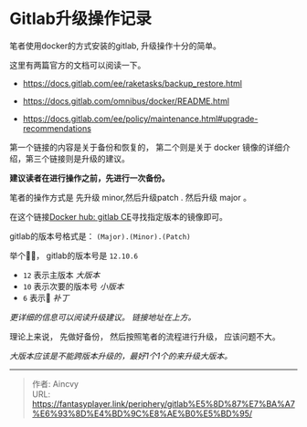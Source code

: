 # Gitlab升级操作记录


笔者使用docker的方式安装的gitlab, 升级操作十分的简单。



这里有两篇官方的文档可以阅读一下。 

- https://docs.gitlab.com/ee/raketasks/backup_restore.html

- https://docs.gitlab.com/omnibus/docker/README.html
- https://docs.gitlab.com/ee/policy/maintenance.html#upgrade-recommendations

第一个链接的内容是关于备份和恢复的， 第二个则是关于 docker 镜像的详细介绍，第三个链接则是升级的建议。



**建议读者在进行操作之前，先进行一次备份。**



笔者的操作方式是 先升级 minor,然后升级patch . 然后升级 major 。

在这个链接[Docker hub: gitlab CE](https://hub.docker.com/r/gitlab/gitlab-ce/tags/?page=1&amp;ordering=last_updated)寻找指定版本的镜像即可。 

gitlab的版本号格式是： `(Major).(Minor).(Patch)`

举个🌰🌰， gitlab的版本号是 `12.10.6`

- `12` 表示主版本 *大版本*
- `10` 表示次要的版本号 *小版本*
- `6` 表示🍮      *补丁*

*更详细的信息可以阅读升级建议。 链接地址在上方。*



理论上来说， 先做好备份， 然后按照笔者的流程进行升级， 应该问题不大。

*大版本应该是不能跨版本升级的，最好1个1个的来升级大版本。*



---

> 作者: Aincvy  
> URL: https://fantasyplayer.link/periphery/gitlab%E5%8D%87%E7%BA%A7%E6%93%8D%E4%BD%9C%E8%AE%B0%E5%BD%95/  

